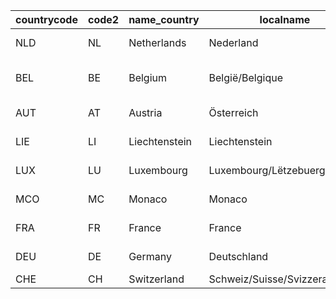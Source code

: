 
| countrycode | code2 | name_country | localname | governmentform | headofstate | capital |
|-----------|-----|------------|---------|--------------|-----------|-------|
| NLD | NL | Netherlands | Nederland | Constitutional Monarchy | Beatrix | 5 |
| BEL | BE | Belgium | België/Belgique | Constitutional Monarchy, Federation | Albert II | 179 |
| AUT | AT | Austria | Österreich | Federal Republic | Thomas Klestil | 1523 |
| LIE | LI | Liechtenstein | Liechtenstein | Constitutional Monarchy | Hans-Adam II | 2446 |
| LUX | LU | Luxembourg | Luxembourg/Lëtzebuerg | Constitutional Monarchy | Henri | 2452 |
| MCO | MC | Monaco | Monaco | Constitutional Monarchy | Rainier III | 2695 |
| FRA | FR | France | France | Republic | Jacques Chirac | 2974 |
| DEU | DE | Germany | Deutschland | Federal Republic | Johannes Rau | 3068 |
| CHE | CH | Switzerland | Schweiz/Suisse/Svizzera/Svizra | Federation | Adolf Ogi | 3248 |